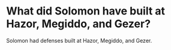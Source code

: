 # What did Solomon have built at Hazor, Megiddo, and Gezer?

Solomon had defenses built at Hazor, Megiddo, and Gezer.
